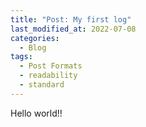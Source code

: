 ```yaml
---
title: "Post: My first log"
last_modified_at: 2022-07-08
categories:
  - Blog
tags:
  - Post Formats
  - readability
  - standard
---
```


Hello world!!
